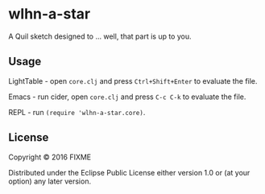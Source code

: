 # wlhn-a-star

A Quil sketch designed to ... well, that part is up to you.

## Usage

LightTable - open `core.clj` and press `Ctrl+Shift+Enter` to evaluate the file.

Emacs - run cider, open `core.clj` and press `C-c C-k` to evaluate the file.

REPL - run `(require 'wlhn-a-star.core)`.

## License

Copyright © 2016 FIXME

Distributed under the Eclipse Public License either version 1.0 or (at
your option) any later version.
